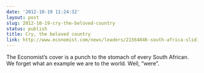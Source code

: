 ```yaml
---
date: '2012-10-19 11:24:32'
layout: post
slug: 2012-10-19-cry-the-beloved-country
status: publish
title: Cry, the beloved country
link: http://www.economist.com/news/leaders/21564846-south-africa-sliding-downhill-while-much-rest-continent-clawing-its-way-up
---
```


The Economist’s cover is a punch to the stomach of every South African. We forget what an example we are to the world. Well, “were”.